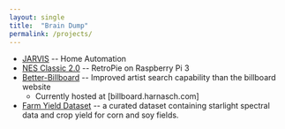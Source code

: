 ```yaml
---
layout:	single
title:	"Brain Dump"
permalink: /projects/
---
```


* [JARVIS](https://github.com/raulium/jarvis) --  Home Automation
* [NES Classic 2.0](https://harnasch.com/diy/project-complete-nes/) -- RetroPie on Raspberry Pi 3
* [Better-Billboard](https://github.com/raulium/better-billboard) --  Improved artist search capability than the billboard website
  * Currently hosted at [billboard.harnasch.com]
* [Farm Yield Dataset](https://github.com/raulium/FarmYield-Dataset) -- a curated dataset containing starlight spectral data and crop yield for corn and soy fields.

